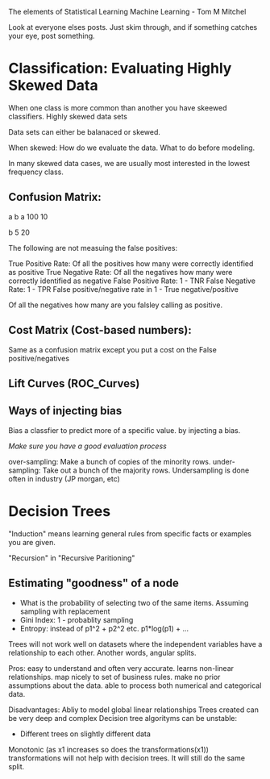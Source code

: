 The elements of Statistical Learning
Machine Learning - Tom M Mitchel

Look at everyone elses posts.  Just skim through, and if something catches your eye, post something.

# Classification: Evaluating Highly Skewed Data

When one class is more common than another you have skeewed classifiers.
Highly skewed data sets

Data sets can either be balanaced or skewed.

When skewed:
   How do we evaluate the data.
   What to do before modeling.

In many skewed data cases, we are usually most interested in the lowest frequency class.

## Confusion Matrix:

   a    b
a  100  10

b  5    20

The following are not measuing the false positives:

True Positive Rate: Of all the positives how many were correctly identified as positive
True Negative Rate: Of all the negatives how many were correctly identified as negative
False Positive Rate: 1 - TNR
False Negative Rate: 1 - TPR 
False positive/negative rate in 1 - True negative/positive

Of all the negatives how many are you falsley calling as positive.

## Cost Matrix (Cost-based numbers):

Same as a confusion matrix except you put a cost on the False positive/negatives

##  Lift Curves (ROC_Curves)

## Ways of injecting bias

Bias a classfier to predict more of a specific value.
by injecting a bias.

*Make sure you have a good evaluation process*

over-sampling: Make a bunch of copies of the minority rows.
under-sampling: Take out a bunch of the majority rows.  Undersampling is done often in industry (JP morgan, etc)

# Decision Trees

"Induction" means learning general rules from specific facts or examples you are given.

"Recursion" in "Recursive Paritioning"

## Estimating "goodness" of a node

- What is the probability of selecting two of the same items.  Assuming sampling with replacement
- Gini Index: 1 - probablity sampling
- Entropy: instead of p1^2 + p2^2 etc.  p1*log(p1) + ...

Trees will not work well on datasets where the independent variables have a relationship to each other.
Another words, angular splits.

Pros:
easy to understand and often very accurate.
learns non-linear relationships.
map nicely to set of business rules.
make no prior assumptions about the data.
able to process both numerical and categorical data.

Disadvantages:
Abliy to model global linear relationships
Trees created can be very deep and complex
Decision tree algorityms can be unstable:
- Different trees on slightly different data

Monotonic (as x1 increases so does the transformations(x1)) transformations will not help with decision trees.
It will still do the same split.


